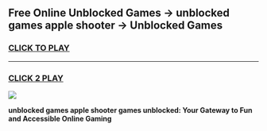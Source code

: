 
## Free Online Unblocked Games → unblocked games apple shooter → Unblocked Games
<h3>
<a href="https://premium.freeplayer.one?title=unblocked_games_apple_shooter&ref=21F">CLICK TO PLAY</a></h3>
<hr>

<h3>
<a href="https://premium.freeplayer.one?title=unblocked_games_apple_shooter&ref=21F">CLICK 2 PLAY</a>
  
</h3>

<a href="https://premium.freeplayer.one?title=unblocked_games_apple_shooter&ref=21F/"><img src="https://clearcache.store/games.png"></a>


**unblocked games apple shooter games unblocked: Your Gateway to Fun and Accessible Online Gaming**

